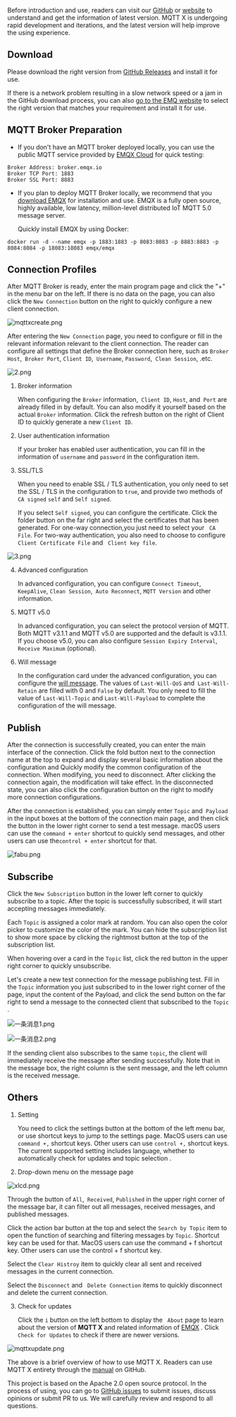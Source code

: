 Before introduction and use, readers can visit our [GitHub](https://github.com/emqx/MQTTX) or [website](https://mqttx.app) to understand and get the information of latest version.  MQTT X is undergoing rapid development and iterations, and the latest version will help improve the using experience.

## Download

Please download the right version from [GitHub Releases](https://github.com/emqx/MQTTX/releases)  and install it for use.

If there is a network problem resulting in a slow network speed or a jam in the GitHub download process, you can also  [go to the EMQ website](https://www.emqx.com/en/downloads/MQTTX/) to select the right version that matches your requirement and install it for use.



## MQTT Broker Preparation

- If you don't have an MQTT broker deployed locally, you can use the public MQTT service provided by [EMQX Cloud](https://www.emqx.com/en/cloud)  for quick testing:

```
Broker Address: broker.emqx.io
Broker TCP Port: 1883
Broker SSL Port: 8883
```

- If you plan to deploy MQTT Broker locally, we recommend that you  [download  EMQX](https://github.com/emqx/emqx/releases) for installation and use. EMQX is a fully open source, highly available, low latency, million-level distributed IoT MQTT 5.0 message server.

  Quickly install EMQX by using Docker:

```shell
docker run -d --name emqx -p 1883:1883 -p 8083:8083 -p 8883:8883 -p 8084:8084 -p 18083:18083 emqx/emqx
```



## Connection Profiles

After MQTT Broker is ready, enter the main program page and click the "+"  in the menu bar on the left. If there is no data on the page, you can also click the `New Connection` button on the right to quickly configure a new client connection.

![mqttxcreate.png](https://assets.emqx.com/images/c0bee729cd26e338535ae234d7212384.png)

After entering the  `New Connection`  page, you need to configure or fill in the relevant information relevant to the client connection. The reader can configure all settings that define the Broker connection here, such as `Broker Host`,` Broker Port`, `Client ID`,` Username`, `Password`,` Clean Session`, .etc.

![2.png](https://assets.emqx.com/images/cd943b647eb222d35c5dd1acdd7df9df.png)

1. Broker information

   When configuring the `Broker` information,` Client ID`, `Host`, and` Port` are already filled in by default. You can also modify it yourself based on the actual `Broker` information. Click the refresh button on the right of Client ID to quickly generate a new `Client ID`.

2. User authentication information

   If your broker has enabled user authentication, you can fill in the information of `username` and `password` in the configuration item.

3. SSL/TLS

   When you need to enable SSL / TLS authentication, you only need to set the SSL / TLS  in the configuration to `true`, and provide two methods of `CA signed` `self` and `Self signed`.

   If you select `Self signed`, you can configure the certificate. Click the folder button on the far right and select the certificates that has been generated. For one-way connection,you  just need to select your ` CA File`. For two-way authentication, you also need to choose to configure `Client Certificate File`  and ` Client key file`.

![3.png](https://assets.emqx.com/images/48fbcdc6d3f29704ac1b7fa6154a4fe4.png)

4. Advanced configuration

   In advanced configuration, you can configure `Connect Timeout`,` KeepAlive`, `Clean Session`,` Auto Reconnect`, `MQTT Version` and other information.

5. MQTT v5.0

   In advanced configuration, you can select the protocol version of MQTT. Both MQTT v3.1.1 and MQTT v5.0 are supported and the default is v3.1.1. If you choose v5.0, you can also configure `Session Expiry Interval`,` Receive Maximum` (optional).

6. Will message

   In the configuration card under the advanced configuration, you can configure the [will message](https://www.emqx.com/en/blog/use-of-mqtt-will-message). The values of `Last-Will-QoS` and` Last-Will-Retain` are filled with 0 and `False` by default. You only need to fill the value of  `Last-Will-Topic` and `Last-Will-Payload` to complete the configuration of the will message.



## Publish

After the connection is successfully created, you can enter the main interface of the connection. Click the fold button next to the connection name at the top to expand and display several basic information about the configuration and Quickly modify the common configuration of the connection. When modifying, you need to disconnect. After clicking the connection again, the modification will take effect. In the disconnected state, you can also click the configuration button on the right to modify more connection configurations.

After the connection is established, you can simply enter `Topic` and` Payload` in the input boxes at the bottom of the connection main page, and then click the button in the lower right corner to send a test message. macOS users can use the `command + enter`  shortcut to quickly send messages, and other users can use the`control + enter`  shortcut for that.

![fabu.png](https://assets.emqx.com/images/59dffcc0988d9815714359a83333b873.png)

## Subscribe

Click the `New Subscription` button in the lower left corner to quickly subscribe to a topic. After the topic is successfully subscribed, it will start accepting messages immediately.

Each `Topic` is assigned a color mark at random. You can also open the color picker to customize the color of the mark. You can hide the subscription list to show more space by clicking the rightmost button at the top of the subscription list.

When hovering over a card in the `Topic` list, click the red button in the upper right corner to quickly unsubscribe.

Let's create a new test connection for the message publishing test. Fill in the `Topic` information you just subscribed to in the lower right corner of the page, input the content of the Payload, and click the send button on the far right to send a message to the connected client that subscribed to the  `Topic` .

![一条消息1.png](https://assets.emqx.com/images/9c4de8dc1c3e978c5e6b2befe9f4011a.png)

![一条消息2.png](https://assets.emqx.com/images/c157de49efe9bf8714dc7c0d7bc3b8d4.png)

If the sending client also subscribes to the same `topic`, the client will immediately receive the message after sending successfully. Note that in the message box, the right column is the sent message, and the left column is the received message.


## Others

1. Setting

   You need to click the settings button at the bottom of the left menu bar, or use shortcut keys to jump to the settings page. MacOS users can use `command +,` shortcut keys. Other users can use `control +,` shortcut keys. The  current supported setting includes language, whether to automatically check for updates and topic selection .

2. Drop-down menu on the message page

![xlcd.png](https://assets.emqx.com/images/08707251ab7113cfd713ba8972cf9d60.png)

   Through the button of `All`,` Received`, `Published` in the upper right corner of the message bar, it can filter out all messages, received messages, and published messages.

   Click the action bar button at the top and select the `Search by Topic` item to open the function of searching and filtering  messages by  `Topic`. Shortcut key can be used for that. MacOS users can use the command + f shortcut key. Other users can use the control + f shortcut key. 

   Select the `Clear Histroy` item to quickly clear all sent and received messages in the current connection.

   Select the `Disconnect` and ` Delete Connection` items to quickly disconnect and delete the current connection.

3. Check for updates

   Click the `i` button on the left bottom to display the ` About` page to learn about the version of **MQTT X**  and related information of [EMQX](https://www.emqx.com/en) . Click `Check for Updates` to check if there are newer versions.

![mqttxupdate.png](https://assets.emqx.com/images/889ae0041b88ba2ac8f6fefc44a92fde.png)



The above is a brief overview of how to use MQTT X. Readers can use MQTT X entirety through the  [manual](https://github.com/emqx/MQTTX/blob/master/docs/manual.md) on GitHub.

This project is based on the Apache 2.0 open source protocol. In the process of using, you can go to [GitHub issues](https://github.com/emqx/MQTTX/issues) to submit issues, discuss opinions or submit PR to us. We will carefully review and respond to all questions.

